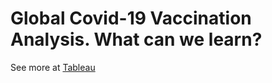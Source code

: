 # Global Covid-19 Vaccination Analysis. What can we learn?



See more at [Tableau](https://public.tableau.com/app/profile/elif.akkas/viz/GlobalCovidVaccinationRatestest/Story1)
